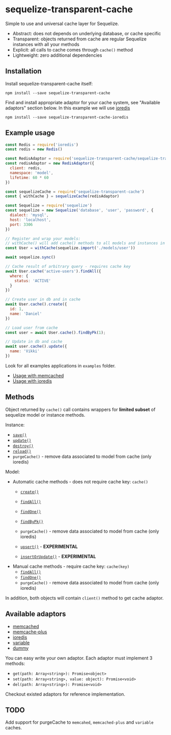 # sequelize-transparent-cache

Simple to use and universal cache layer for Sequelize.

* Abstract: does not depends on underlying database, or cache specific
* Transparent: objects returned from cache are regular Sequelize instances with all your methods
* Explicit: all calls to cache comes through `cache()` method
* Lightweight: zero additional dependencies

## Installation

Install sequelize-transparent-cache itself:

```npm install --save sequelize-transparent-cache```

Find and install appropriate adaptor for your cache system, see "Available adaptors" section below.
In this example we will use [ioredis](https://www.npmjs.com/package/ioredis)

```npm install --save sequelize-transparent-cache-ioredis```

## Example usage

```javascript
const Redis = require('ioredis')
const redis = new Redis()

const RedisAdaptor = require('sequelize-transparent-cache/sequelize-transparent-cache-ioredis')
const redisAdaptor = new RedisAdaptor({
  client: redis,
  namespace: 'model',
  lifetime: 60 * 60
})

const sequelizeCache = require('sequelize-transparent-cache')
const { withCache } = sequelizeCache(redisAdaptor)

const Sequelize = require('sequelize')
const sequelize = new Sequelize('database', 'user', 'password', {
  dialect: 'mysql',
  host: 'localhost',
  port: 3306
})

// Register and wrap your models:
// withCache() will add cache() methods to all models and instances in sequelize v4
const User = withCache(sequelize.import('./models/user'))

await sequelize.sync()

// Cache result of arbitrary query - requires cache key
await User.cache('active-users').findAll({
  where: {
    status: 'ACTIVE'
  }
})

// Create user in db and in cache
await User.cache().create({
  id: 1,
  name: 'Daniel'
})

// Load user from cache
const user = await User.cache().findByPk(1);

// Update in db and cache
await user.cache().update({
  name: 'Vikki'
})

```

Look for all examples applications in `examples` folder.

* [Usage with memcached](https://github.com/Upinion/sequelize-transparent-cache/blob/master/examples/memcached-mysql)
* [Usage with ioredis](https://github.com/Upinion/sequelize-transparent-cache/blob/master/examples/redis-mysql)

## Methods

Object returned by `cache()` call contains wrappers for **limited subset** of sequelize model or instance methods.

Instance:

* [`save()`](http://docs.sequelizejs.com/class/lib/model.js~Model.html#instance-method-save)
* [`update()`](http://docs.sequelizejs.com/class/lib/model.js~Model.html#static-method-update)
* [`destroy()`](http://docs.sequelizejs.com/class/lib/model.js~Model.html#instance-method-destroy)
* [`reload()`](http://docs.sequelizejs.com/class/lib/model.js~Model.html#instance-method-reload)
* `purgeCache()` - remove data associated to model from cache (only ioredis)

Model:
* Automatic cache methods - does not require cache key: `cache()`
  * [`create()`](http://docs.sequelizejs.com/class/lib/model.js~Model.html#static-method-create)
  * [`findAll()`](http://docs.sequelizejs.com/class/lib/model.js~Model.html#static-method-findAll)
  * [`findOne()`](http://docs.sequelizejs.com/class/lib/model.js~Model.html#static-method-findOne)
  * [`findByPk()`](http://docs.sequelizejs.com/class/lib/model.js~Model.html#static-method-findByPk)
  * `purgeCache()` - remove data associated to model from cache (only ioredis)

  * [`upsert()`](http://docs.sequelizejs.com/class/lib/model.js~Model.html#static-method-upsert) - **EXPERIMENTAL**
  * [`insertOrUpdate()`](http://docs.sequelizejs.com/class/lib/model.js~Model.html#static-method-upsert) - **EXPERIMENTAL**
* Manual cache methods - require cache key: `cache(key)`
  * [`findAll()`](http://docs.sequelizejs.com/class/lib/model.js~Model.html#static-method-findAll)
  * [`findOne()`](http://docs.sequelizejs.com/class/lib/model.js~Model.html#static-method-findOne)
  * `purgeCache()` - remove data associated to model from cache (only ioredis)

In addition, both objects will contain `client()` method to get cache adaptor.

## Available adaptors

* [memcached](https://github.com/Upinion/sequelize-transparent-cache/tree/master/sequelize-transparent-cache-memcached)
* [memcache-plus](https://github.com/Upinion/sequelize-transparent-cache/tree/master/sequelize-transparent-cache-memcache-plus)
* [ioredis](https://github.com/Upinion/sequelize-transparent-cache/tree/master/sequelize-transparent-cache-ioredis)
* [variable](https://github.com/Upinion/sequelize-transparent-cache/tree/master/sequelize-transparent-cache-variable)
* [dummy](https://github.com/Upinion/sequelize-transparent-cache/tree/master/sequelize-transparent-cache-dummy)

You can easy write your own adaptor. Each adaptor must implement 3 methods:

* `get(path: Array<string>): Promise<object>`
* `set(path: Array<string>, value: object): Promise<void>`
* `del(path: Array<string>): Promise<void>`

Checkout existed adaptors for reference implementation.

## TODO
Add support for purgeCache to `memcahed`, `memcached-plus` and `variable` caches.
